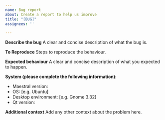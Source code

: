 ```yaml
---
name: Bug report
about: Create a report to help us improve
title: "[BUG]"
assignees: ''

---
```


**Describe the bug**
A clear and concise description of what the bug is.

**To Reproduce**
Steps to reproduce the behaviour.

**Expected behaviour**
A clear and concise description of what you expected to happen.

**System (please complete the following information):**
 - Maestral version:
 - OS: [e.g. Ubuntu]
 - Desktop environment: [e.g. Gnome 3.32]
 - Qt version:

**Additional context**
Add any other context about the problem here.
